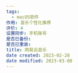 ```yaml
---
tags:
  - macOS软件
作用: 音乐个性化推荐
评价: 4
设置同步: 手机账号
是否已备份:
是否已重装:
title: 网易云音乐
date created: 2023-02-28
date modified: 2023-03-08
---
```

